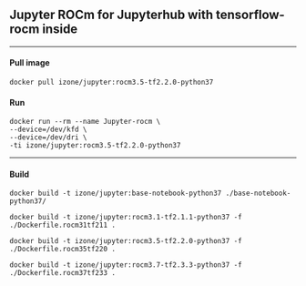 ## Jupyter ROCm for Jupyterhub with tensorflow-rocm inside
-----

#### Pull image
```
docker pull izone/jupyter:rocm3.5-tf2.2.0-python37
```
#### Run
```
docker run --rm --name Jupyter-rocm \
--device=/dev/kfd \
--device=/dev/dri \
-ti izone/jupyter:rocm3.5-tf2.2.0-python37
```

-----
#### Build
```
docker build -t izone/jupyter:base-notebook-python37 ./base-notebook-python37/
```
```
docker build -t izone/jupyter:rocm3.1-tf2.1.1-python37 -f ./Dockerfile.rocm31tf211 .
```
```
docker build -t izone/jupyter:rocm3.5-tf2.2.0-python37 -f ./Dockerfile.rocm35tf220 .
```
```
docker build -t izone/jupyter:rocm3.7-tf2.3.3-python37 -f ./Dockerfile.rocm37tf233 .
```

